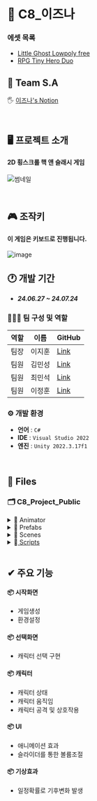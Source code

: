 # 🐳 C8_이즈나
<!------------------------------------------------------------------------------------------------------------------------->
### 에셋 목록

- <a href="https://assetstore.unity.com/packages/3d/characters/little-ghost-lowpoly-free-271926" target="_blank">Little Ghost Lowpoly free</a>
- <a href="https://assetstore.unity.com/packages/3d/characters/humanoids/rpg-tiny-hero-duo-pbr-polyart-225148" target="_blank">RPG Tiny Hero Duo</a>
 
<!------------------------------------------------------------------------------------------------------------------------->


## 📢 Team S.A
🖐 <a href="https://teamsparta.notion.site/423ab0d158994b2093ef4afc17567615" target="_blank">이즈나's Notion</a>

</br>

<!------------------------------------------------------------------------------------------------------------------------->

## 🖥️ 프로젝트 소개
#### 2D 횡스크롤 핵 앤 슬래시 게임

![썸네일](https://github.com/Minssuy99/C11_TheFirstFantasy_Public/assets/101568505/dafa6787-7712-4da6-af87-6a61e16b2f2d)


</br>

<!------------------------------------------------------------------------------------------------------------------------->

## 🎮 조작키
#### 이 게임은 키보드로 진행됩니다.
![image](https://github.com/Minssuy99/C11_TheFirstFantasy_Public/assets/101568505/95575f4f-9490-4acd-b67e-dde8daefd702)


## 🕐 개발 기간
* ___24.06.27 ~ 24.07.24___

### 🧑‍🤝‍🧑 팀 구성 및 역할
|역할|이름|GitHub|
|---|---|---|
|팀장|이지훈|<a href="https://github.com/unm7925" target="_blank">Link</a>|
|팀원|김민성|<a href="https://github.com/Minssuy99" target="_blank">Link</a>|
|팀원|최민석|<a href="https://github.com/snowdolf" target="_blank">Link</a>|
|팀원|이정훈|<a href="https://github.com/whew15" target="_blank">Link</a>|


### ⚙️ 개발 환경
- **언어** : `C#`
- **IDE** : `Visual Studio 2022`
- **엔진** : `Unity 2022.3.17f1`


</br>

<!------------------------------------------------------------------------------------------------------------------------->

## 📝 Files
### 🗂 C8_Project_Public

<details>
<summary> 📁 Animator</summary>
 
  * 🏃‍♀️ ___cloud.controller___
  * 🏃‍♀️ ___cloud2.controller___
  * 🏃‍♀️ ___MainSceneSettingAnimator.controller___
  * 🏃‍♀️ ___NotSelectCharacter.controller___
  * 🏃‍♀️ ___OptionUI.controller___
  * 🏃‍♀️ ___RainEnd.controller___
  * 🏃‍♀️ ___RainStart.controller___
  * 🏃‍♀️ ___SelectSceneAnimator.controller___
  * 🏃‍♀️ ___StartSceneAnimator.controller___

 </details>
 
<!------------------------------------------------------------------------------------------------------------------------->
<details>
<summary>📁 Prefabs</summary>
 
  * 🕹 ___Male.prefab___
  * 🕹 ___Female.prefab___
  * 🕹 ___BGM_Slider_Option.prefab___
  * 🕹 ___SFX_Slider_Option.prefab___
  * 🕹 ___SoundManager.prefab___
  * 🕹 ___SceneManager.prefab___
  * 🕹 ___UIManager.prefab___
  * 🕹 ___OptionUI.prefab___
  </details>
  
<!------------------------------------------------------------------------------------------------------------------------->

<details>
<summary>📁 Scenes</summary>
 
  * ⚙️ ___SplashScene.unity___
  * ⚙️ ___StartScene.unity___
  * ⚙️ ___Map1.unity___
  * ⚙️ ___Map2.unity___
  * ⚙️ ___Map3.unity___

  </details>
  
<!------------------------------------------------------------------------------------------------------------------------->

<details>
<summary>📁<a href="https://github.com/Minssuy99/C11_TheFirstFantasy_Public/tree/main/Scripts" target="_blank"> Scripts</a></summary>

 </br>

 * 📁<a href="https://github.com/Minssuy99/C11_TheFirstFantasy_Public/tree/main/Scripts/Controller" target="_blank"> Controller</a>
 * 📁<a href="https://github.com/Minssuy99/C11_TheFirstFantasy_Public/tree/main/Scripts/Craft" target="_blank"> Craft</a>
 * 📁<a href="https://github.com/Minssuy99/C11_TheFirstFantasy_Public/tree/main/Scripts/Manager" target="_blank"> Manager</a>
 * 📁<a href="https://github.com/Minssuy99/C11_TheFirstFantasy_Public/tree/main/Scripts/Player" target="_blank"> Player</a>
 * 📁<a href="https://github.com/Minssuy99/C11_TheFirstFantasy_Public/tree/main/Scripts/UI" target="_blank"> UI</a>
  


</details>

<!------------------------------------------------------------------------------------------------------------------------->

</br>

## ✔ 주요 기능
#### 📦 시작화면
- 게임생성
- 환경설정
 
#### 📦 선택화면
- 캐릭터 선택 구현

#### 📦 캐릭터
- 캐릭터 상태
- 캐릭터 움직임
- 캐릭터 공격 및 상호작용

#### 📦 UI
- 애니메이션 효과
- 슬라이더를 통한 볼륨조절

#### 📦 기상효과
- 일정확률로 기후변화 발생














